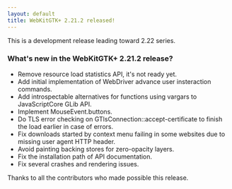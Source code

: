 ```yaml
---
layout: default
title: WebKitGTK+ 2.21.2 released!
---
```


This is a development release leading toward 2.22 series.

### What's new in the WebKitGTK+ 2.21.2 release?

 - Remove resource load statistics API, it's not ready yet.
 - Add initial implementation of WebDriver advance user insteraction commands.
 - Add introspectable alternatives for functions using vargars to JavaScriptCore GLib API.
 - Implement MouseEvent.buttons.
 - Do TLS error checking on GTlsConnection::accept-certificate to finish the load earlier in case of errors.
 - Fix downloads started by context menu failing in some websites due to missing user agent HTTP header.
 - Avoid painting backing stores for zero-opacity layers.
 - Fix the installation path of API documentation.
 - Fix several crashes and rendering issues.

Thanks to all the contributors who made possible this release.
